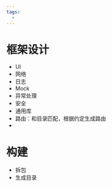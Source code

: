 ```yaml
---
tags:
  - 
---
```

# 框架设计
- UI
- 网络
- 日志
- Mock
- 异常处理
- 安全
- 通用库
- 路由：和目录匹配，根据约定生成路由
- 
# 构建
- 拆包
- 生成目录